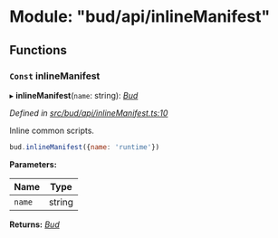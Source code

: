 # Module: "bud/api/inlineManifest"

## Functions

### `Const` inlineManifest

▸ **inlineManifest**(`name`: string): *[Bud](_bud_util_types_.md#bud)*

*Defined in [src/bud/api/inlineManifest.ts:10](https://github.com/roots/bud-support/blob/bd00b72/src/bud/api/inlineManifest.ts#L10)*

Inline common scripts.

```js
bud.inlineManifest({name: 'runtime'})
```

**Parameters:**

Name | Type |
------ | ------ |
`name` | string |

**Returns:** *[Bud](_bud_util_types_.md#bud)*
